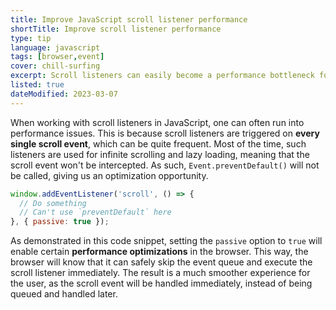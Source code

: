 ```yaml
---
title: Improve JavaScript scroll listener performance
shortTitle: Improve scroll listener performance
type: tip
language: javascript
tags: [browser,event]
cover: chill-surfing
excerpt: Scroll listeners can easily become a performance bottleneck for your web application. Here's how to fix that.
listed: true
dateModified: 2023-03-07
---
```


When working with scroll listeners in JavaScript, one can often run into performance issues. This is because scroll listeners are triggered on **every single scroll event**, which can be quite frequent. Most of the time, such listeners are used for infinite scrolling and lazy loading, meaning that the scroll event won't be intercepted. As such, `Event.preventDefault()` will not be called, giving us an optimization opportunity.

```js
window.addEventListener('scroll', () => {
  // Do something
  // Can't use `preventDefault` here
}, { passive: true });
```

As demonstrated in this code snippet, setting the `passive` option to `true` will enable certain **performance optimizations** in the browser. This way, the browser will know that it can safely skip the event queue and execute the scroll listener immediately. The result is a much smoother experience for the user, as the scroll event will be handled immediately, instead of being queued and handled later.
